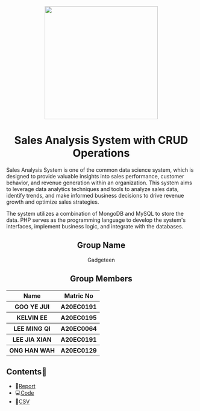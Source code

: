 <div align="center">
  <img src="" alt = "" width="300px"/>
</div>

<h1 align="center"> Sales Analysis System with CRUD Operations </h1>

Sales Analysis System is one of the common data science system, which is designed to provide valuable insights into sales performance, customer behavior, and revenue generation within an organization. This system aims to leverage data analytics techniques and tools to analyze sales data, identify trends, and make informed business decisions to drive revenue growth and optimize sales strategies.

The system utilizes a combination of MongoDB and MySQL to store the data. PHP serves as the programming language to develop the system's interfaces, implement business logic, and integrate with the databases.

<h2 align="center">
  Group Name
  <br>
</h2>

<p align="center">
  <a>Gadgeteen</a><br>
</p>

<h2 align="center">
  Group Members
  <br>
</h2>
<p align="center">
<table align="center">
  <tr>
    <th>Name</th>
    <th>Matric No</th>
  </tr>
  <tr>
    <th>GOO YE JUI</th>
    <th>A20EC0191</th>
  </tr>
    <tr>
    <th>KELVIN EE</th>
    <th>A20EC0195</th>
  </tr>
    <tr>
    <th>LEE MING QI</th>
    <th>A20EC0064</th>
  </tr>
    <tr>
    <th>LEE JIA XIAN</th>
    <th>A20EC0191</th>
  </tr>
    <tr>
    <th>ONG HAN WAH</th>
    <th>A20EC0129</th>
  </tr>
</table>
</p>

## Contents📝
- 📑[Report](#)
- 💻[Code](#)
- 📂[CSV](#)

